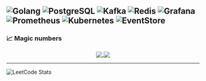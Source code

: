 
![Golang](https://img.shields.io/badge/go-%2300ADD8.svg?style=for-the-badge&logo=go&logoColor=white)
![PostgreSQL](https://img.shields.io/badge/postgresql-%23316192.svg?style=for-the-badge&logo=postgresql&logoColor=white)
![Kafka](https://img.shields.io/badge/Apache%20Kafka-231F20.svg?style=for-the-badge&logo=apache-kafka&logoColor=white)
![Redis](https://img.shields.io/badge/redis-%23DD0031.svg?style=for-the-badge&logo=redis&logoColor=white)
![Grafana](https://img.shields.io/badge/grafana-%23F46800.svg?style=for-the-badge&logo=grafana&logoColor=white)
![Prometheus](https://img.shields.io/badge/prometheus-%23E6522C.svg?style=for-the-badge&logo=prometheus&logoColor=white)
![Kubernetes](https://img.shields.io/badge/kubernetes-%23326CE5.svg?style=for-the-badge&logo=kubernetes&logoColor=white)
![EventStore](https://img.shields.io/badge/eventstore-%23000000.svg?style=for-the-badge&logo=eventstore&logoColor=white)
---


### 📈 Magic numbers

<p align="center">
  <a href="https://github.com/anuraghazra/github-readme-stats">
    <img align="center" src="https://github-readme-stats.vercel.app/api?username=Markuysa&show_icons=true&theme=tokyonight" />
  </a>
  <a href="https://github.com/anuraghazra/github-readme-stats">
    <img align="center" src="https://github-readme-stats.vercel.app/api/top-langs/?username=Markuysa&layout=compact&theme=tokyonight" />
  </a>
</p>

---
![LeetCode Stats](https://leetcard.jacoblin.cool/Markuysa?theme=dark&font=Roboto%20Mono&ext=activity)


